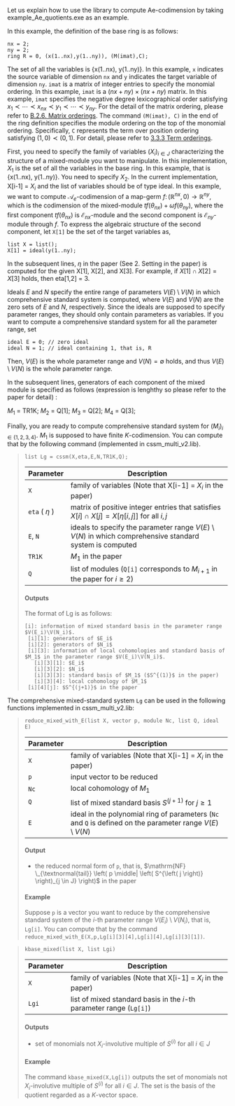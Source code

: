 Let us explain how to use the library to compute Ae-codimension by taking example_Ae_quotients.exe as an example.

In this example, the definition of the base ring is as follows: 

```Singular
nx = 2;
ny = 2;
ring R = 0, (x(1..nx),y(1..ny)), (M(imat),C);
```

The set of all the variables is {x(1..nx), y(1..ny)}. In this example, `x` indicates the source variable of dimension `nx` and `y` indicates the target variable of dimension `ny`. `imat` is a matrix of integer entries to specify the monomial ordering. In this example, `imat` is a $(nx+ny) \times (nx+ny)$ matrix. In this example, `imat` specifies the negative degree lexicographical order satisfying $x_1 \prec \cdots \prec x_{nx} \prec y_1 \prec \cdots \prec y_{ny}$. For the detail of the matrix ordering, please refer to [B.2.6. Matrix orderings](https://www.singular.uni-kl.de/Manual/4-0-3/sing_896.htm). The command `(M(imat), C)` in the end of the ring definition specifies the module ordering on the top of the monomial ordering. Specifically, `C` represents the term over position ordering satisfying $\left( 1, 0 \right) \prec \left( 0, 1 \right)$. For detail, please refer to [3.3.3 Term orderings](https://www.singular.uni-kl.de/Manual/4-0-3/sing_31.htm).

First, you need to specify the family of variables $\left( X_i \right)_{i \in J}$ characterizing the structure of a mixed-module you want to manipulate. In this implementation, $X_1$ is the set of all the variables in the base ring. In this example, that is {x(1..nx), y(1..ny)}. You need to specify $X_2$. In the current implementation, X[i-1] = $X_i$ and the list of variables should be of type ideal. In this example, we want to compute $\mathcal{A}_e$-codimension of a map-germ $f \colon \left( \mathbb{R}^{nx}, 0 \right) \rightarrow \mathbb{R}^{ny}$, which is the codimension of the mixed-module $tf \left( \theta_{nx} \right) + \omega f \left( \theta_{ny} \right)$, where the first component $tf \left( \theta_{nx} \right)$ is $\mathcal{E}_{nx}$-module and the second component is $\mathcal{E}_{ny}$-module through $f$. To express the algebraic structure of the second component, let `X[1]` be the set of the target variables as, 

```Singular
list X = list();
X[1] = ideal(y(1..ny);
```

In the subsequent lines, $\eta$ in the paper (See 2. Setting in the paper) is computed for the given X[1], X[2], and X[3]. For example, if $X[1] \cap X[2] = X[3]$ holds, then eta[1,2] = 3.

Ideals $E$ and $N$ specify the entire range of parameters $V(E) \setminus V(N)$ in which comprehensive standard system is computed, where $V \left( E \right)$ and $V \left( N \right)$ are the zero sets of $E$ and $N$, respectively. Since the ideals are supposed to specify parameter ranges, they should only contain parameters as variables. If you want to compute a comprehensive standard system for all the parameter range, set 

```Singular
ideal E = 0; // zero ideal
ideal N = 1; // ideal containing 1, that is, R
```

Then, $V(E)$ is the whole parameter range and $V(N) = \emptyset$ holds, and thus $V(E) \setminus V(N)$ is the whole parameter range. 

In the subsequent lines, generators of each component of the mixed module is specified as follows (expression is lenghthy so please refer to the paper for detail) :

$M_1$ = TR1K;
$M_2$ = Q[1];
$M_3$ = Q[2];
$M_4$ = Q[3];

Finally, you are ready to compute comprehensive standard system for $(M_i)_{i \in \{ 1,2,3,4 \}}$. $M_1$ is supposed to have finite $K$-codimension. You can compute that by the following command (implemented in cssm_multi_v2.lib).

> ```Singular
> list Lg = cssm(X,eta,E,N,TR1K,Q);
> ```
> | Parameter | Description |
> | --------- | ----------- |
> | `X` | family of variables (Note that X[i-1] = $X_i$ in the paper) |
> | `eta` ( $\eta$ ) | matrix of positive integer entries that satisfies $X[i] \cap X[j] = X[\eta[i,j]]$ for all $i, j$ |
> | `E`, `N` | ideals to specify the parameter range $V \left( E \right) \setminus V \left( N \right)$ in which comprehensive standard system is computed |
> | `TR1K` | $M_1$ in the paper |
> | `Q` | list of modules (`Q[i]` corresponds to $M_{i+1}$ in the paper for $i \ge 2$) |
> #### Outputs
> The format of Lg is as follows:
> ```Singular
> [i]: information of mixed standard basis in the parameter range $V(E_i)\V(N_i)$.
>  [i][1]: generators of $E_i$
>  [i][2]: generators of $N_i$
>  [i][3]: information of local cohomologies and standard basis of $M_1$ in the parameter range $V(E_i)\V(N_i)$.
>    [i][3][1]: $E_i$
>    [i][3][2]: $N_i$
>    [i][3][3]: standard basis of $M_1$ ($S^{(1)}$ in the paper)
>    [i][3][4]: local cohomology of $M_1$
>  [i][4][j]: $S^{(j+1)}$ in the paper
> ```

The comprehensive mixed-standard system `Lg` can be used in the following functions implemented in cssm_multi_v2.lib:
> ```Singular
> reduce_mixed_with_E(list X, vector p, module Nc, list Q, ideal E)
> ```
> | Parameter | Description |
> | --------- | ----------- |
> | `X` | family of variables (Note that X[i-1] = $X_i$ in the paper) |
> | `p` | input vector to be reduced |
> | `Nc` | local cohomology of $M_1$ |
> | `Q` | list of mixed standard basis $S^{(j+1)}$ for $j \ge 1$ |
> | `E` | ideal in the polynomial ring of parameters (`Nc` and `Q` is defined on the parameter range $V(E) \setminus V(N)$ |
> #### Output
> - the reduced normal form of `p`, that is, $\mathrm{NF} \_{\textnormal{tail}} \left( p \middle| \left( S^{\left( j \right)} \right)_{j \in J} \right)$ in the paper
> #### Example
> Suppose `p` is a vector you want to reduce by the comprehensive standard system of the $i$-th parameter range $V(E_i) \setminus V(N_i)$, that is, `Lg[i]`. You can compute that by the command `reduce_mixed_with_E(X,p,Lg[i][3][4],Lg[i][4],Lg[i][3][1])`.

> ```Singular
> kbase_mixed(list X, list Lgi)
> ```
> | Parameter | Description |
> | --------- | ----------- |
> | `X` | family of variables (Note that X[i-1] = $X_i$ in the paper) |
> | `Lgi` | list of mixed standard basis in the $i$-th parameter range (`Lg[i]`) |
> #### Outputs
> - set of monomials not $X_i$-involutive multiple of $S^{(i)}$ for all $i \in J$
> #### Example
> The command `kbase_mixed(X,Lg[i])` outputs the set of monomials not $X_i$-involutive multiple of $S^{(i)}$ for all $i \in J$. The set is the basis of the quotient regarded as a $K$-vector space.
